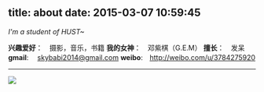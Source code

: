 title: about
date: 2015-03-07 10:59:45
---
  *I'm a student of HUST~*
  
  **兴趣爱好**：　摄影，音乐，书籍
  **我的女神**：　邓紫棋（G.E.M）
  **擅长**：　发呆
  **gmail**:　 skybabi2014@gmail.com
  **weibo**:　http://weibo.com/u/3784275920
  ***
  ![](/image/logo3.jpg)
  <embed src="/music/all.mp3" autostart ="true" hidden="true" loop="-1" >
  
